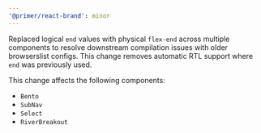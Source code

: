 ```yaml
---
'@primer/react-brand': minor
---
```


Replaced logical `end` values with physical `flex-end` across multiple components to resolve downstream compilation issues with older browserslist configs. This change removes automatic RTL support where `end` was previously used.

This change affects the following components:

- `Bento`
- `SubNav`
- `Select`
- `RiverBreakout`
